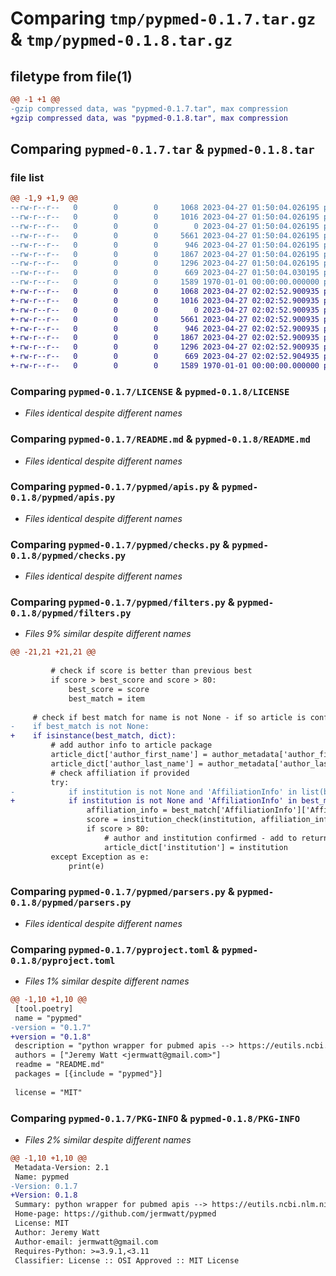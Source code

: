 # Comparing `tmp/pypmed-0.1.7.tar.gz` & `tmp/pypmed-0.1.8.tar.gz`

## filetype from file(1)

```diff
@@ -1 +1 @@
-gzip compressed data, was "pypmed-0.1.7.tar", max compression
+gzip compressed data, was "pypmed-0.1.8.tar", max compression
```

## Comparing `pypmed-0.1.7.tar` & `pypmed-0.1.8.tar`

### file list

```diff
@@ -1,9 +1,9 @@
--rw-r--r--   0        0        0     1068 2023-04-27 01:50:04.026195 pypmed-0.1.7/LICENSE
--rw-r--r--   0        0        0     1016 2023-04-27 01:50:04.026195 pypmed-0.1.7/README.md
--rw-r--r--   0        0        0        0 2023-04-27 01:50:04.026195 pypmed-0.1.7/pypmed/__init__.py
--rw-r--r--   0        0        0     5661 2023-04-27 01:50:04.026195 pypmed-0.1.7/pypmed/apis.py
--rw-r--r--   0        0        0      946 2023-04-27 01:50:04.026195 pypmed-0.1.7/pypmed/checks.py
--rw-r--r--   0        0        0     1867 2023-04-27 01:50:04.026195 pypmed-0.1.7/pypmed/filters.py
--rw-r--r--   0        0        0     1296 2023-04-27 01:50:04.026195 pypmed-0.1.7/pypmed/parsers.py
--rw-r--r--   0        0        0      669 2023-04-27 01:50:04.030195 pypmed-0.1.7/pyproject.toml
--rw-r--r--   0        0        0     1589 1970-01-01 00:00:00.000000 pypmed-0.1.7/PKG-INFO
+-rw-r--r--   0        0        0     1068 2023-04-27 02:02:52.900935 pypmed-0.1.8/LICENSE
+-rw-r--r--   0        0        0     1016 2023-04-27 02:02:52.900935 pypmed-0.1.8/README.md
+-rw-r--r--   0        0        0        0 2023-04-27 02:02:52.900935 pypmed-0.1.8/pypmed/__init__.py
+-rw-r--r--   0        0        0     5661 2023-04-27 02:02:52.900935 pypmed-0.1.8/pypmed/apis.py
+-rw-r--r--   0        0        0      946 2023-04-27 02:02:52.900935 pypmed-0.1.8/pypmed/checks.py
+-rw-r--r--   0        0        0     1867 2023-04-27 02:02:52.900935 pypmed-0.1.8/pypmed/filters.py
+-rw-r--r--   0        0        0     1296 2023-04-27 02:02:52.900935 pypmed-0.1.8/pypmed/parsers.py
+-rw-r--r--   0        0        0      669 2023-04-27 02:02:52.904935 pypmed-0.1.8/pyproject.toml
+-rw-r--r--   0        0        0     1589 1970-01-01 00:00:00.000000 pypmed-0.1.8/PKG-INFO
```

### Comparing `pypmed-0.1.7/LICENSE` & `pypmed-0.1.8/LICENSE`

 * *Files identical despite different names*

### Comparing `pypmed-0.1.7/README.md` & `pypmed-0.1.8/README.md`

 * *Files identical despite different names*

### Comparing `pypmed-0.1.7/pypmed/apis.py` & `pypmed-0.1.8/pypmed/apis.py`

 * *Files identical despite different names*

### Comparing `pypmed-0.1.7/pypmed/checks.py` & `pypmed-0.1.8/pypmed/checks.py`

 * *Files identical despite different names*

### Comparing `pypmed-0.1.7/pypmed/filters.py` & `pypmed-0.1.8/pypmed/filters.py`

 * *Files 9% similar despite different names*

```diff
@@ -21,21 +21,21 @@
 
         # check if score is better than previous best
         if score > best_score and score > 80:
             best_score = score
             best_match = item
 
     # check if best match for name is not None - if so article is confirmed for author
-    if best_match is not None:
+    if isinstance(best_match, dict):
         # add author info to article package
         article_dict['author_first_name'] = author_metadata['author_first_name']
         article_dict['author_last_name'] = author_metadata['author_last_name']
         # check affiliation if provided
         try:
-            if institution is not None and 'AffiliationInfo' in list(best_match.keys()):
+            if institution is not None and 'AffiliationInfo' in best_match.keys():
                 affiliation_info = best_match['AffiliationInfo']['Affiliation']
                 score = institution_check(institution, affiliation_info)
                 if score > 80:
                     # author and institution confirmed - add to return list
                     article_dict['institution'] = institution
         except Exception as e:
             print(e)
```

### Comparing `pypmed-0.1.7/pypmed/parsers.py` & `pypmed-0.1.8/pypmed/parsers.py`

 * *Files identical despite different names*

### Comparing `pypmed-0.1.7/pyproject.toml` & `pypmed-0.1.8/pyproject.toml`

 * *Files 1% similar despite different names*

```diff
@@ -1,10 +1,10 @@
 [tool.poetry]
 name = "pypmed"
-version = "0.1.7"
+version = "0.1.8"
 description = "python wrapper for pubmed apis --> https://eutils.ncbi.nlm.nih.gov/entrez/eutils/esearch.fcgi/"
 authors = ["Jeremy Watt <jermwatt@gmail.com>"]
 readme = "README.md"
 packages = [{include = "pypmed"}]
 
 license = "MIT"
```

### Comparing `pypmed-0.1.7/PKG-INFO` & `pypmed-0.1.8/PKG-INFO`

 * *Files 2% similar despite different names*

```diff
@@ -1,10 +1,10 @@
 Metadata-Version: 2.1
 Name: pypmed
-Version: 0.1.7
+Version: 0.1.8
 Summary: python wrapper for pubmed apis --> https://eutils.ncbi.nlm.nih.gov/entrez/eutils/esearch.fcgi/
 Home-page: https://github.com/jermwatt/pypmed
 License: MIT
 Author: Jeremy Watt
 Author-email: jermwatt@gmail.com
 Requires-Python: >=3.9.1,<3.11
 Classifier: License :: OSI Approved :: MIT License
```

